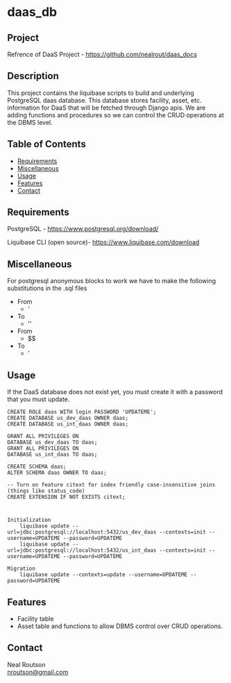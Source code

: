# daas_db

## Project

Refrence of DaaS Project - https://github.com/nealrout/daas_docs
## Description

This project contains the liquibase scripts to build and underlying PostgreSQL daas database.  This database stores facility, asset, etc. information for DaaS that will be fetched through Django apis.  We are adding functions and procedures so we can control the CRUD operations at the DBMS level.


## Table of Contents

- [Requirements](#requirements)
- [Miscellaneous](#miscellaneous)
- [Usage](#usage)
- [Features](#features)
- [Contact](#contact)

## Requirements
PostgreSQL - https://www.postgresql.org/download/

Liquibase CLI (open source)- https://www.liquibase.com/download
## Miscellaneous
For postgresql anonymous blocks to work we have to make the following substitutions in the .sql files

- From
  - '
- To
  - ''
- From
  - \$$
- To
  - '

## Usage
If the DaaS database does not exist yet, you must create it with a password that you must update. 

    CREATE ROLE daas WITH login PASSWORD 'UPDATEME';
    CREATE DATABASE us_dev_daas OWNER daas;
    CREATE DATABASE us_int_daas OWNER daas;

    GRANT ALL PRIVILEGES ON
    DATABASE us_dev_daas TO daas;
    GRANT ALL PRIVILEGES ON
    DATABASE us_int_daas TO daas;
    
    CREATE SCHEMA daas;
    ALTER SCHEMA daas OWNER TO daas;

    -- Turn on feature citext for index friendly case-insensitive joins (things like status_code)
    CREATE EXTENSION IF NOT EXISTS citext;

#
    Initialization
        liquibase update --url=jdbc:postgresql://localhost:5432/us_dev_daas --contexts=init --username=UPDATEME --password=UPDATEME
        liquibase update --url=jdbc:postgresql://localhost:5432/us_int_daas --contexts=init --username=UPDATEME --password=UPDATEME

    Migration
        liquibase update --contexts=update --username=UPDATEME --password=UPDATEME


## Features
- Facility table
- Asset table and functions to allow DBMS control over CRUD operations.

## Contact
Neal Routson  
nroutson@gmail.com
